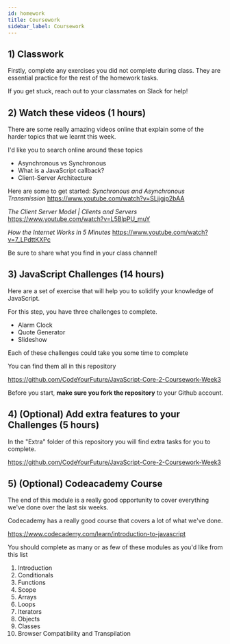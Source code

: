 ```yaml
---
id: homework
title: Coursework
sidebar_label: Coursework
---
```


<!--
## 1) Review Solutions for Last Weeks Coursework

Before starting this week, be sure to review the solutions for last weeks coursework

https://github.com/CodeYourFuture/JavaScript-Core-2-Coursework-Week2-Solution

Make sure you work out what you don't understand and spend some time considering how the code works.

In each of the folders you'll find a `solutions.md` file that will explain more of the solution to you. You should read each of them.

**Note**: This is a private repository. Please speak to your Teacher, Buddy or Class Coordinator to get access. You should ask them to invite your whole class.

-->

## 1) Classwork

Firstly, complete any exercises you did not complete during class. They are essential practice for the rest of the homework tasks.

If you get stuck, reach out to your classmates on Slack for help!

## 2) Watch these videos (1 hours)

There are some really amazing videos online that explain some of the harder topics that we learnt this week.

I'd like you to search online around these topics

- Asynchronous vs Synchronous
- What is a JavaScript callback?
- Client-Server Architecture

Here are some to get started:
_Synchronous and Asynchronous Transmission_
https://www.youtube.com/watch?v=SLjjgjp2bAA

_The Client Server Model | Clients and Servers_
https://www.youtube.com/watch?v=L5BlpPU_muY

_How the Internet Works in 5 Minutes_
https://www.youtube.com/watch?v=7_LPdttKXPc

Be sure to share what you find in your class channel!

## 3) JavaScript Challenges (14 hours)

Here are a set of exercise that will help you to solidify your knowledge of JavaScript.

For this step, you have three challenges to complete.

- Alarm Clock
- Quote Generator
- Slideshow

Each of these challenges could take you some time to complete

You can find them all in this repository

https://github.com/CodeYourFuture/JavaScript-Core-2-Coursework-Week3

Before you start, **make sure you fork the repository** to your Github account.

## 4) (Optional) Add extra features to your Challenges (5 hours)

In the "Extra" folder of this repository you will find extra tasks for you to complete.

https://github.com/CodeYourFuture/JavaScript-Core-2-Coursework-Week3

## 5) (Optional) Codeacademy Course

The end of this module is a really good opportunity to cover everything we've done over the last six weeks.

Codecademy has a really good course that covers a lot of what we've done.

https://www.codecademy.com/learn/introduction-to-javascript

You should complete as many or as few of these modules as you'd like from this list

1. Introduction
2. Conditionals
3. Functions
4. Scope
5. Arrays
6. Loops
7. Iterators
8. Objects
9. Classes
10. Browser Compatibility and Transpilation
